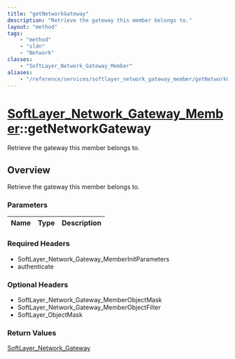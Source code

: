 ```yaml
---
title: "getNetworkGateway"
description: "Retrieve the gateway this member belongs to."
layout: "method"
tags:
    - "method"
    - "sldn"
    - "Network"
classes:
    - "SoftLayer_Network_Gateway_Member"
aliases:
    - "/reference/services/softlayer_network_gateway_member/getNetworkGateway"
---
```

# [SoftLayer_Network_Gateway_Member](/reference/services/SoftLayer_Network_Gateway_Member)::getNetworkGateway

Retrieve the gateway this member belongs to.


## Overview 
Retrieve the gateway this member belongs to.

### Parameters 
|Name | Type | Description |
| --- | --- | --- |


### Required Headers
* SoftLayer_Network_Gateway_MemberInitParameters
* authenticate

### Optional Headers
* SoftLayer_Network_Gateway_MemberObjectMask
* SoftLayer_Network_Gateway_MemberObjectFilter
* SoftLayer_ObjectMask

### Return Values
<a href='/reference/datatypes/SoftLayer_Network_Gateway'>SoftLayer_Network_Gateway </a>

